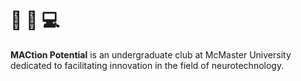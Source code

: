 # :brain: :microscope: :computer:

**MACtion Potential** is an undergraduate club at McMaster University dedicated to facilitating innovation in the field of neurotechnology.
